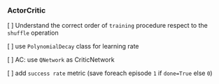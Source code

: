 

### ActorCritic

 [ ] Understand the correct order of `training` procedure respect to the `shuffle` operation

 [ ] use `PolynomialDecay` class for learning rate

 [ ] AC: use `QNetwork` as CriticNetwork

 [ ] add `success rate` metric (save foreach episode `1` if `done=True` else `0`)
